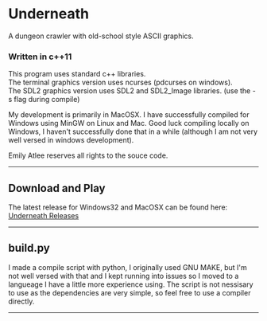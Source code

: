 # Underneath

A dungeon crawler with old-school style ASCII graphics.


### Written in c++11

This program uses standard c++ libraries.  
The terminal graphics version uses ncurses (pdcurses on windows).  
The SDL2 graphics version uses SDL2 and SDL2_Image libraries. (use the -s flag during compile)

My development is primarily in MacOSX. I have successfully compiled for Windows using MinGW on Linux and Mac. Good luck compiling locally on Windows, I haven't successfully done that in a while (although I am not very well versed in windows development).


Emily Atlee reserves all rights to the souce code.

---

## Download and Play

The latest release for Windows32 and MacOSX can be found here: [Underneath Releases](https://github.com/nedearb/Underneath/releases)

---

## build.py

I made a compile script with python, I originally used GNU MAKE, but I'm not well versed with that and I kept running into issues so I moved to a langueage I have a little more experience using. The script is not nessisary to use as the dependencies are very simple, so feel free to use a compiler directly.

---
